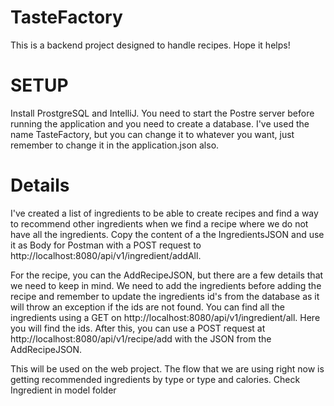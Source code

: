 # TasteFactory
This is a backend project designed to handle recipes. Hope it helps! 

# SETUP
Install ProstgreSQL and IntelliJ. You need to start the Postre server before running the application and you need to create a database. I've used the name TasteFactory, but you can change it to whatever you want, just remember to change it in the application.json also.

# Details
I've created a list of ingredients to be able to create recipes and find a way to recommend other ingredients when we find a recipe where we do not have all the ingredients. Copy the content of a the IngredientsJSON and use it as Body for Postman with a POST request to http://localhost:8080/api/v1/ingredient/addAll.

For the recipe, you can the AddRecipeJSON, but there are a few details that we need to keep in mind. We need to add the ingredients before adding the recipe and remember to update the ingredients id's from the database as it will throw an exception if the ids are not found. You can find all the ingredients using a GET on http://localhost:8080/api/v1/ingredient/all. Here you will find the ids. After this, you can use a POST request at http://localhost:8080/api/v1/recipe/add
with the JSON from the AddRecipeJSON.

This will be used on the web project. The flow that we are using right now is getting recommended ingredients by type or type and calories. Check Ingredient in model folder
